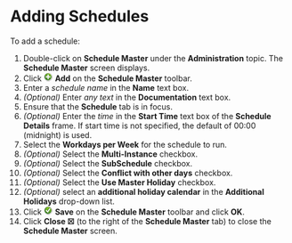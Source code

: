 # Adding Schedules

To add a schedule:

1. Double-click on **Schedule Master** under the **Administration** topic. The **Schedule Master** screen displays.
2. Click ![Add](../../../Resources/Images/EM/EMadd.png) **Add** on the **Schedule Master** toolbar.
3. Enter a *schedule name* in the **Name** text box.
4. *(Optional)* Enter *any text* in the **Documentation** text box.
5. Ensure that the **Schedule** tab is in focus.
6. *(Optional)* Enter the *time* in the **Start Time** text box of the **Schedule Details** frame. If start
    time is not specified, the default of 00:00 (midnight) is used.
7. Select the **Workdays per Week** for the schedule to run.
8. *(Optional)* Select the **Multi-Instance** checkbox.
9. *(Optional)* Select the **SubSchedule** checkbox.
10. *(Optional)* Select the **Conflict with other days** checkbox.
11. *(Optional)* Select the **Use Master Holiday** checkbox.
12. *(Optional)* select an **additional holiday calendar** in the **Additional Holidays** drop-down list.
13. Click ![Green circle with white check mark     inside](../../../Resources/Images/EM/EMsave.png "Save icon") **Save** on the **Schedule Master** toolbar and click **OK**.
14. Click **Close ☒** (to the right of the **Schedule Master** tab) to close the **Schedule Master** screen.
